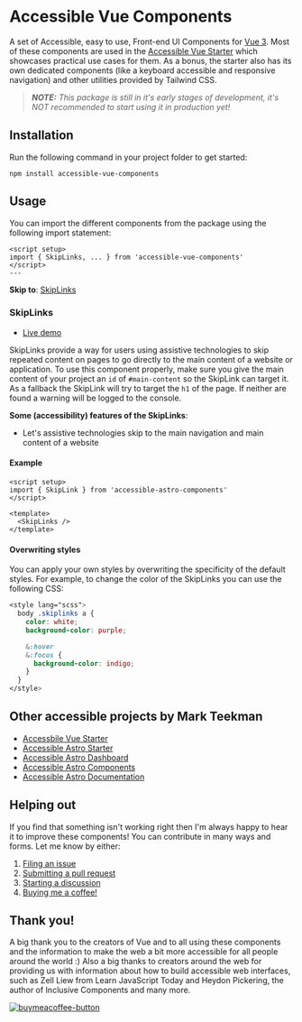 # Accessible Vue Components
A set of Accessible, easy to use, Front-end UI Components for [Vue 3](https://vuejs.org/). Most of these components are used in the [Accessible Vue Starter](https://github.com/markteekman/accessible-vue-starter) which showcases practical use cases for them. As a bonus, the starter also has its own dedicated components (like a keyboard accessible and responsive navigation) and other utilities provided by Tailwind CSS.

> _**NOTE:** This package is still in it's early stages of development, it's NOT recommended to start using it in production yet!_

## Installation
Run the following command in your project folder to get started:
```console
npm install accessible-vue-components
```

## Usage
You can import the different components from the package using the following import statement:

```vue
<script setup>
import { SkipLinks, ... } from 'accessible-vue-components'
</script>
---
```

**Skip to**: [SkipLinks](#SkipLinks)

### SkipLinks

- [Live demo](https://components.accessible-astro.dev/skiplinks)

SkipLinks provide a way for users using assistive technologies to skip repeated content on pages to go directly to the main content of a website or application. To use this component properly, make sure you give the main content of your project an `id` of `#main-content` so the SkipLink can target it. As a fallback the SkipLink will try to target the `h1` of the page. If neither are found a warning will be logged to the console.

**Some (accessibility) features of the SkipLinks**:
- Let's assistive technologies skip to the main navigation and main content of a website

#### Example

```vue
<script setup>
import { SkipLink } from 'accessible-astro-components'
</script>

<template>
  <SkipLinks />
</template>
```

#### Overwriting styles
You can apply your own styles by overwriting the specificity of the default styles. For example, to change the color of the SkipLinks you can use the following CSS:

```scss
<style lang="scss">
  body .skiplinks a {
    color: white;
    background-color: purple;

    &:hover
    &:focus {
      background-color: indigo;
    }
  }
</style>
```

## Other accessible projects by Mark Teekman

- [Accessbile Vue Starter](https://github.com/markteekman/accessible-vue-starter/)
- [Accessible Astro Starter](https://github.com/markteekman/accessible-astro-starter/)
- [Accessible Astro Dashboard](https://github.com/markteekman/accessible-astro-dashboard/)
- [Accessible Astro Components](https://github.com/markteekman/accessible-astro-components/)
- [Accessible Astro Documentation](https://accessible-astro.dev)

## Helping out

If you find that something isn't working right then I'm always happy to hear it to improve these components! You can contribute in many ways and forms. Let me know by either:

1. [Filing an issue](https://github.com/markteekman/accessible-astro-components/issues)
2. [Submitting a pull request](https://github.com/markteekman/accessible-astro-components/pulls)
3. [Starting a discussion](https://github.com/markteekman/accessible-astro-components/discussions)
4. [Buying me a coffee!](https://www.buymeacoffee.com/markteekman)

## Thank you!

A big thank you to the creators of Vue and to all using these components and the information to make the web a bit more accessible for all people around the world :) Also a big thanks to creators around the web for providing us with information about how to build accessible web interfaces, such as Zell Liew from Learn JavaScript Today and Heydon Pickering, the author of Inclusive Components and many more.

[![buymeacoffee-button](https://user-images.githubusercontent.com/3909046/150683481-be070424-7bb0-4dd7-a3cb-43b5605163f5.png)](https://www.buymeacoffee.com/markteekman)


